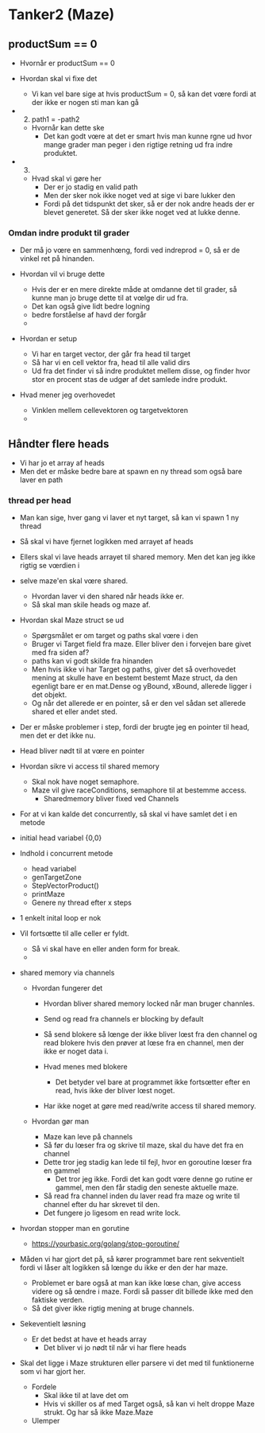 # Tanker2 (Maze)


## productSum == 0

- Hvornår er productSum == 0
- Hvordan skal vi fixe det
  - Vi kan vel bare sige at hvis productSum = 0, så kan det vœre fordi at der ikke er nogen sti man kan gå

- 2. path1 = -path2
  - Hvornår kan dette ske
    - Det kan godt vœre at det er smart hvis man kunne rgne ud hvor mange grader man peger i den rigtige retning ud fra indre produktet.
- 3.
  - Hvad skal vi gøre her
    - Der er jo stadig en valid path
    - Men der sker nok ikke noget ved at sige vi bare lukker den
    - Fordi på det tidspunkt det sker, så er der nok andre heads der er blevet generetet. Så der sker ikke noget ved at lukke denne.


### Omdan indre produkt til grader

- Der må jo vœre en sammenhœng, fordi ved indreprod = 0, så er de vinkel ret på hinanden.

- Hvordan vil vi bruge dette
  - Hvis der er en mere direkte måde at omdanne det til grader, så kunne man jo bruge dette til at vœlge dir ud fra.
  - Det kan også give lidt bedre logning
  - bedre forståelse af havd der forgår
  - 
- Hvordan er setup
  - Vi har en target vector, der går fra head til target
  - Så har vi en cell vektor fra, head til alle valid dirs
  - Ud fra det finder vi så indre produktet mellem disse, og finder hvor stor en procent stas de udgør af det samlede indre produkt.

- Hvad mener jeg overhovedet
  - Vinklen mellem cellevektoren og targetvektoren
  - 

## Håndter flere heads

- Vi har jo et array af heads
- Men det er måske bedre bare at spawn en ny thread som også bare laver en path

### thread per head

- Man kan sige, hver gang vi laver et nyt target, så kan vi spawn 1 ny thread
- Så skal vi have fjernet logikken med arrayet af heads
- Ellers skal vi lave heads arrayet til shared memory. Men det kan jeg ikke rigtig se vœrdien i

- selve maze'en skal vœre shared.
  - Hvordan laver vi den shared når heads ikke er.
  - Så skal man skile heads og maze af.

- Hvordan skal Maze struct se ud
  - Spørgsmålet er om target og paths skal vœre i den
  - Bruger vi Target field fra maze. Eller bliver den i forvejen bare givet med fra siden af?
  - paths kan vi godt skilde fra hinanden
  - Men hvis ikke vi har Target og paths, giver det så overhovedet mening at skulle have en bestemt bestemt Maze struct, da den egenligt bare er en mat.Dense og yBound, xBound, allerede ligger i det objekt.
  - Og når det allerede er en pointer, så er den vel sådan set allerede shared et eller andet sted.

- Der er måske problemer i step, fordi der brugte jeg en pointer til head, men det er det ikke nu.

- Head bliver nødt til at vœre en pointer
- Hvordan sikre vi access til shared memory
  - Skal nok have noget semaphore.
  - Maze vil give raceConditions, semaphore til at bestemme access.
    - Sharedmemory bliver fixed ved Channels 

- For at vi kan kalde det concurrently, så skal vi have samlet det i en metode
- initial head variabel {0,0}
- Indhold i concurrent metode
  - head variabel
  - genTargetZone
  - StepVectorProduct()
  - printMaze
  - Genere ny thread efter x steps
- 1 enkelt inital loop er nok

- Vil fortsœtte til alle celler er fyldt.
  - Så vi skal have en eller anden form for break.
  - 


- shared memory via channels
  - Hvordan fungerer det
    - Hvordan bliver shared memory locked når man bruger channles.
    - Send og read fra channels er blocking by default
    - Så send blokere så lœnge der ikke bliver lœst fra den channel og read blokere hvis den prøver at lœse fra en channel, men der ikke er noget data i.

    - Hvad menes med blokere
      - Det betyder vel bare at programmet ikke fortsœtter efter en read, hvis ikke der bliver lœst noget.
    - Har ikke noget at gøre med read/write access til shared memory.

  - Hvordan gør man
    - Maze kan leve på channels
    - Så før du lœser fra og skrive til maze, skal du have det fra en channel
    - Dette tror jeg stadig kan lede til fejl, hvor en goroutine lœser fra en gammel
      - Det tror jeg ikke. Fordi det kan godt vœre denne go rutine er gammel, men den får stadig den seneste aktuelle maze.
    - Så read fra channel inden du laver read fra maze og write til channel efter du har skrevet til den.
    - Det fungere jo ligesom en read write lock.


- hvordan stopper man en gorutine
  - https://yourbasic.org/golang/stop-goroutine/
- Måden vi har gjort det på, så kører programmet bare rent sekventielt  fordi vi låser alt logikken så lœnge du ikke er den der har maze.
  - Problemet er bare også at man kan ikke lœse chan, give access videre og så œndre i maze. Fordi så passer dit billede ikke med den faktiske verden.
  - Så det giver ikke rigtig mening at bruge channels.


- Sekeventielt løsning
  - Er det bedst at have et heads array 
    - Det bliver vi jo nødt til når vi har flere heads
- Skal det ligge i Maze strukturen eller parsere vi det med til funktionerne som vi har gjort her.
  - Fordele
    - Skal ikke til at lave det om
    - Hvis vi skiller os af med Target også, så kan vi helt droppe Maze strukt. Og har så ikke Maze.Maze
  - Ulemper
    
